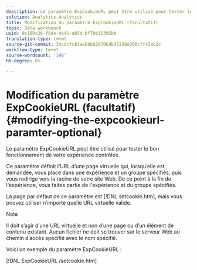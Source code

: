 ```yaml
---
description: Le paramètre ExpCookieURL peut être utilisé pour tester le bon fonctionnement de votre expérience contrôlée.
solution: Analytics,Analytics
title: Modification du paramètre ExpCookieURL (facultatif)
topic: Data workbench
uuid: 0c160c26-f9de-4e41-a05d-bf7bb32395bb
translation-type: tm+mt
source-git-commit: 34cdcfc83ae6bb620706db37228e200cff43ab2c
workflow-type: tm+mt
source-wordcount: '146'
ht-degree: 6%

---
```



# Modification du paramètre ExpCookieURL (facultatif){#modifying-the-expcookieurl-paramter-optional}

Le paramètre ExpCookieURL peut être utilisé pour tester le bon fonctionnement de votre expérience contrôlée.

Ce paramètre définit l’URL d’une page virtuelle qui, lorsqu’elle est demandée, vous place dans une expérience et un groupe spécifiés, puis vous redirige vers la racine de votre site Web. De ce point à la fin de l&#39;expérience, vous faites partie de l&#39;expérience et du groupe spécifiés.

La page par défaut de ce paramètre est [!DNL setcookie.htm], mais vous pouvez utiliser n’importe quelle URL virtuelle valide.

>[!NOTE]
>
>Il doit s’agir d’une URL virtuelle et non d’une page ou d’un élément de contenu existant. Aucun fichier ne doit se trouver sur le serveur Web au chemin d’accès spécifié avec le nom spécifié.

Voici un exemple du paramètre ExpCookieURL :

[!DNL ExpCookieURL /setcookie.htm]
